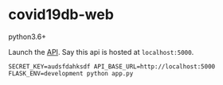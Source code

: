 # covid19db-web

python3.6+

Launch the [API](https://github.com/covid19database/covid19db-api). Say this api is hosted at `localhost:5000`.

```
SECRET_KEY=audsfdahksdf API_BASE_URL=http://localhost:5000 FLASK_ENV=development python app.py
```

